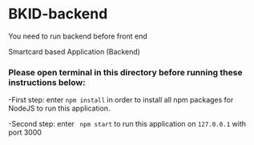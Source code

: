 # BKID-backend

You need to run backend before front end

Smartcard based Application (Backend)

### Please open terminal in this directory before running these instructions below:

-First step: enter `npm install` in order to install all npm packages for NodeJS to run this application.

-Second step: enter ` npm start` to run this application on `127.0.0.1` with port 3000
